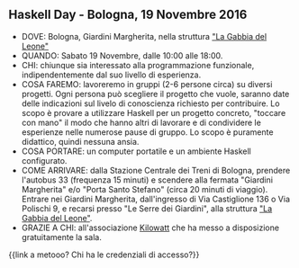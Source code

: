 ## Haskell Day - Bologna, 19 Novembre 2016

* DOVE: Bologna, Giardini Margherita, nella struttura ["La Gabbia del Leone"](http://leserre.kilowatt.bo.it/gabbia-del-leone/)
* QUANDO: Sabato 19 Novembre, dalle 10:00 alle 18:00.
* CHI: chiunque sia interessato alla programmazione funzionale, indipendentemente dal suo livello di esperienza.
* COSA FAREMO: lavoreremo in gruppi (2-6 persone circa) su diversi progetti. Ogni persona può scegliere il progetto che vuole, saranno date delle indicazioni sul livelo di conoscienza richiesto per contribuire. Lo scopo è provare a utilizzare Haskell per un progetto concreto, "toccare con mano" il modo che hanno altri di lavorare e di condividere le esperienze nelle numerose pause di gruppo. Lo scopo è puramente didattico, quindi nessuna ansia.
* COSA PORTARE: un computer portatile e un ambiente Haskell configurato.
* COME ARRIVARE: dalla Stazione Centrale dei Treni di Bologna, prendere l'autobus 33 (frequenza 15 minuti) e scendere alla fermata "Giardini Margherita" e/o "Porta Santo Stefano" (circa 20 minuti di viaggio). Entrare nei Giardini Margherita, dall'ingresso di Via Castiglione 136 o Via Polischi 9, e recarsi presso "Le Serre dei Giardini", alla struttura ["La Gabbia del Leone"](http://leserre.kilowatt.bo.it/gabbia-del-leone/).
* GRAZIE A CHI: all'associazione [Kilowatt](http://kilowatt.bo.it/about) che ha messo a disposizione gratuitamente la sala.

{{link a metooo? Chi ha le credenziali di accesso?}}


